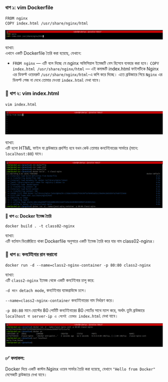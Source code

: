 ### __ধাপ ১: vim Dockerfile__

 ```
FROM nginx
COPY index.html /usr/share/nginx/html
```
![Picture](images/Dockervimfile.png)

ব্যাখ্যা: </br>
  এখানে একটি Dockerfile তৈরি করা হয়েছে, যেখানে:

  - `FROM nginx` — এটি বলে দিচ্ছে যে nginx অফিসিয়াল ইমেজটি বেস হিসেবে ব্যবহার করা হবে।
  `COPY index.html /usr/share/nginx/html` — এই কমান্ডটি index.html ফাইলটিকে Nginx এর ডিফল্ট
   ওয়েবরুট `/usr/share/nginx/html`-এ কপি করে দিচ্ছে। 
  এতে ব্রাউজারে গিয়ে `Nginx` এর ডিফল্ট পেজ না দেখে তোমার দেওয়া `index.html` দেখা যাবে।

### __🔹 ধাপ ২: vim index.html__

```
vim index.html
```
![Index.html](images/index.html.png)


ব্যাখ্যা: </br>
  এটি হলো HTML ফাইল যা ব্রাউজারে প্রদর্শিত হবে যখন কেউ তোমার কনটেইনারের সার্ভারে (মানে: `localhost:80`) যাবে।

![Picture](/images/pic1.png)

__🔹 ধাপ ৩: Docker ইমেজ তৈরি__

```
docker build . -t class02-nginx
```
ব্যাখ্যা: </br>
  এটি বর্তমান ডিরেক্টরিতে থাকা Dockerfile অনুসারে একটি ইমেজ তৈরি করে যার নাম class02-nginx।

### __🔹 ধাপ ৪: কনটেইনার রান করানো__

```
docker run -d --name=class2-nginx-container -p 80:80 class2-nginx
```

ব্যাখ্যা: </br>
   এটি `class2-nginx` ইমেজ থেকে একটি কনটেইনার চালু করে:

   `-d মানে detach mode`, কনটেইনার ব্যাকগ্রাউন্ডে চলে।

   `--name=class2-nginx-container` কনটেইনারের নাম নির্ধারণ করে।

   `-p 80:80` মানে হোস্টের 80 পোর্টটি কনটেইনারের 80 পোর্টের সাথে ম্যাপ করে, অর্থাৎ তুমি ব্রাউজারে `localhost বা server-ip এ গেলেই তোমার index.html` দেখা যাবে।

![Picture](images/output.png)

### ✅ ফলাফল:

Docker দিয়ে একটি কাস্টম Nginx ওয়েব সার্ভার তৈরি করা হয়েছে, যেখানে `"Hello from Docker"` মেসেজটি ব্রাউজারে দেখা যাবে।    



















